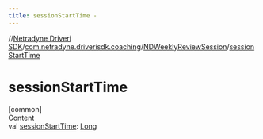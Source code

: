 ```yaml
---
title: sessionStartTime -
---
```

//[Netradyne Driveri SDK](../../index.md)/[com.netradyne.driverisdk.coaching](../index.md)/[NDWeeklyReviewSession](index.md)/[sessionStartTime](session-start-time.md)



# sessionStartTime  
[common]  
Content  
val [sessionStartTime](session-start-time.md): [Long](https://kotlinlang.org/api/latest/jvm/stdlib/kotlin/-long/index.html)  



